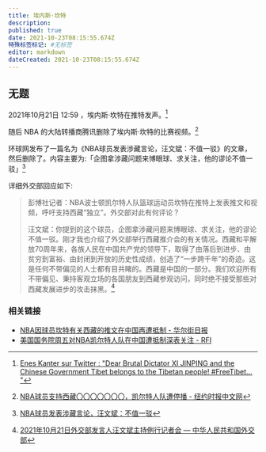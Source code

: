 ```yaml
---
title: 埃内斯·坎特
description:
published: true
date: 2021-10-23T08:15:55.674Z
特殊标签标记: #无标签
editor: markdown
dateCreated: 2021-10-23T08:15:55.674Z
---
```


## 无题

2021年10月21日 12:59 ，埃内斯·坎特在推特发声。[^1450]

[^1450]: [Enes Kanter sur Twitter : "Dear Brutal Dictator XI JINPING and the Chinese Government Tibet belongs to the Tibetan people! \#FreeTibet… "](https://web.archive.org/web/20211022051323/https://twitter.com/EnesKanter/status/1450869180283203589)

<!--
[Enes Kanter on Twitter: "Heartless Dictator of China, XI JINPING and the Communist Party of China. I am calling you out in front of the whole world. Close down the SLAVE labor camps and free the UYGHUR people! Stop the GENOCIDE, now! #FreeUyghurs… https://t.co/Ms89u7NRd7"](https://web.archive.org/web/20211022171506/https://twitter.com/eneskanter/status/1451581224087134209)
-->

随后 NBA 的大陆转播商腾讯删除了埃内斯·坎特的比赛视频。[^202]

[^202]: [NBA球员支持西藏〇〇〇〇〇〇〇，凯尔特人队遭停播 - 纽约时报中文网](https://web.archive.org/web/20211022153350/https://cn.nytimes.com/sports/20211022/celtics-kanter-china-tibet/)

环球网发布了一篇名为《NBA球员发表涉藏言论，汪文斌：不值一驳》的文章，然后删除了。内容主要为:「企图拿涉藏问题来博眼球、求关注，他的谬论不值一驳」[^5y6u5]

[^5y6u5]: [NBA球员发表涉藏言论，汪文斌：不值一驳](https://archive.ph/5y6u5)

详细外交部回应如下:

> 彭博社记者：NBA波士顿凯尔特人队篮球运动员坎特在推特上发表推文和视频，呼吁支持西藏“独立”。外交部对此有何评论？
>
> 汪文斌：你提到的这个球员，企图拿涉藏问题来博眼球、求关注，他的谬论不值一驳。刚才我也介绍了外交部举行西藏推介会的有关情况。西藏和平解放70周年来，各族人民在中国共产党的领导下，取得了由落后到进步、由贫穷到富裕、由封闭到开放的历史性成绩，创造了“一步跨千年”的奇迹。这是任何不带偏见的人士都有目共睹的。西藏是中国的一部分。我们欢迎所有不带偏见、秉持客观立场的各国朋友到西藏参观访问，同时绝不接受那些对西藏发展进步的攻击抹黑。[^t1915894]

[^t1915894]: [2021年10月21日外交部发言人汪文斌主持例行记者会 — 中华人民共和国外交部](https://web.archive.org/web/20211021164911/https://www.fmprc.gov.cn/web/fyrbt_673021/t1915894.shtml)

### 相关链接

+ [NBA因球员坎特有关西藏的推文在中国再遭抵制 - 华尔街日报](https://web.archive.org/web/20211022065409/https://cn.wsj.com/articles/nba因球员坎特有关西藏的推文在中国再遭抵制-11634877311)
+ [美国国务院周五对NBA凯尔特人队在中国遭抵制深表关注 - RFI](https://web.archive.org/web/20211023002908/https://www.rfi.fr/cn/中国/20211022-美国国务院周五对nba凯尔特人队在中国遭抵制深表关注)
